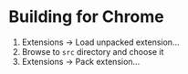 # Building for Chrome

1. Extensions -> Load unpacked extension...
2. Browse to `src` directory and choose it
3. Extensions -> Pack extension...